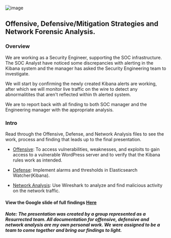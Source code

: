 ![image](https://user-images.githubusercontent.com/85250007/174460631-b03f6efc-40e8-48d0-86da-da1a37cdec02.png)

## Offensive, Defensive/Mitigation Strategies and Network Forensic Analysis.

### Overview

We are working as a Security Engineer, supporting the SOC infrastructure. The SOC Analyst have noticed some discrepancies with alerting in the Kibana system and the manager has asked the Security Engineering team to investigate.

We will start by confirming the newly created Kibana alerts are working, after which we will monitor live traffic on the wire to detect any abnormalitites that aren't reflected within th alerted system.

We are to report back with all finding to both SOC manager and the Engineering manager with the appropriate analysis.

### Intro

Read through the Offensive, Defense, and Network Analysis files to see the work, process and finding that leads up to the final presentation.

- [Offensive](https://github.com/IndieSpaceViking/CyberSec-Pro-Final/blob/main/Offensive.md): To access vulnerabilities, weaknesses, and exploits to gain access to a vulnerable WordPress server and to verify that the Kibana rules work as intended.

- [Defense](https://github.com/IndieSpaceViking/CyberSec-Pro-Final/blob/main/Defensive.md): Implement alarms and thresholds in Elasticsearch Watcher(Kibana).

- [Network Analysis](https://github.com/IndieSpaceViking/CyberSec-Pro-Final/blob/main/NetworkAnalysis.md): Use Wireshark to analyze and find malicious activity on the network traffic.


#### View the Google slide of full findings [Here](https://github.com/IndieSpaceViking/CyberSec-Pro-Final/files/9066131/CyberSec.Pro.Final.Presentation.pdf)

##### Note: The presentation was created by a group represented as a Resurrected team. All documentation for offensive, defensive and network analysis are my own personal work. We were assigned to be a team to come together and bring our findings to light.
